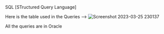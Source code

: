 SQL [STructured Query Language]

Here is the table used in the Queries -->
![Screenshot 2023-03-25 230137](https://user-images.githubusercontent.com/95224854/227732766-c830a1f3-6856-4711-9499-cb17a7765d3d.png)


All the queries are in Oracle 
